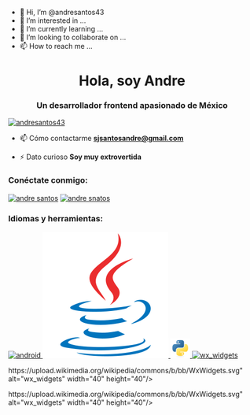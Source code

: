 - 👋 Hi, I’m @andresantos43
- 👀 I’m interested in ...
- 🌱 I’m currently learning ...
- 💞️ I’m looking to collaborate on ...
- 📫 How to reach me ...

<!---
andresantos43/andresantos43 is a ✨ special ✨ repository because its `README.md` (this file) appears on your GitHub profile.
You can click the Preview link to take a look at your changes.
--->
<h1 align="center">Hola, soy Andre</h1>
<h3 align="center">Un desarrollador frontend apasionado de México</h3>

<p align="left"> <a href=" https://github.com/ryo-ma/github-profile-trofeo"><img src="https://github-perfil-trofeo.vercel.app/?username=andresantos43" alt="andresantos43" /> </a> </p>

- 📫 Cómo contactarme **sjsantosandre@gmail.com**

- ⚡ Dato curioso **Soy muy extrovertida**

<h3 align="left">Conéctate conmigo:</h3>
<p align="left">
<a href="https://fb.com/andre santos" target="blank"><img align="center" src="https://raw.githubusercontent.com/rahuldkjain/github-profile-readme-generator/master/src/images/icons/Social/facebook.svg" alt="andre santos" height="30" width="40" /></a>
<a href="https://instagram.com/andre snatos" target="blank"><img align="center" src="https://raw.githubusercontent.com/rahuldkjain/github-profile-readme- generador/maestro/src/images/icons/Social/instagram.svg" alt="andre snatos" height="30" width="40" /></a>
</p>

<h3 align="left"> Idiomas y herramientas:</h3>
<p align="left"> <a href="https://developer.android.com" target="_blank" rel="noreferrer"> <img src="https://raw.githubusercontent.com/devicons /devicon/master/icons/android/android-original-wordmark.svg" alt="android" width="40" height="40"/> </a> <a href="https://www.java .com" target="_blank" rel="noreferrer"> <img src="https://raw.githubusercontent.com/devicons/devicon/master/icons/java/java-original.svg" alt="java" ancho="40" altura="40"/> </a> <a href="https://www.python.org" target="_blank" rel="noreferrer"> <img src="https://raw.githubusercontent.com/devicons/devicon/master/icons/python/python-original.svg" alt="python" width="40" height="40"/> </a> <a href ="https://www.wxwidgets.org/" target="_blank" rel="noreferrer"> <img src="https://upload.wikimedia.org/wikipedia/commons/b/bb/WxWidgets.svg " alt="wx_widgets" ancho="40" alto="40"/> </a> </p>https://upload.wikimedia.org/wikipedia/commons/b/bb/WxWidgets.svg" alt="wx_widgets" width="40" height="40"/> </a> </p>https://upload.wikimedia.org/wikipedia/commons/b/bb/WxWidgets.svg" alt="wx_widgets" width="40" height="40"/> </a> </p>

